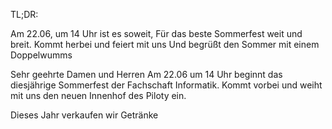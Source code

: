 TL;DR:

Am 22.06, um 14 Uhr ist es soweit,
Für das beste Sommerfest weit und breit.
Kommt herbei und feiert mit uns
Und begrüßt den Sommer mit einem Doppelwumms

Sehr geehrte Damen und Herren
Am 22.06 um 14 Uhr beginnt das diesjährige Sommerfest der Fachschaft Informatik.
Kommt vorbei und weiht mit uns den neuen Innenhof des Piloty ein.

Dieses Jahr verkaufen wir Getränke
